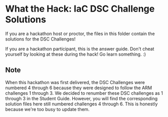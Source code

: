 # What the Hack: IaC DSC Challenge Solutions

If you are a hackathon host or proctor, the files in this folder contain the solutions for the DSC Challenges!

If you are a hackathon participant, this is the answer guide.  Don't cheat yourself by looking at these during the hack!  Go learn something. :)

## Note

When this hackathon was first delivered, the DSC Challenges were numbered 4 through 6 because they were designed to follow the ARM challenges 1 through 3.  We decided to renumber these DSC challenges as 1 through 3 in the Student Guide.  However, you will find the corresponding solution files here still numbered challenges 4 through 6.  This is honestly because we're too busy to update them.